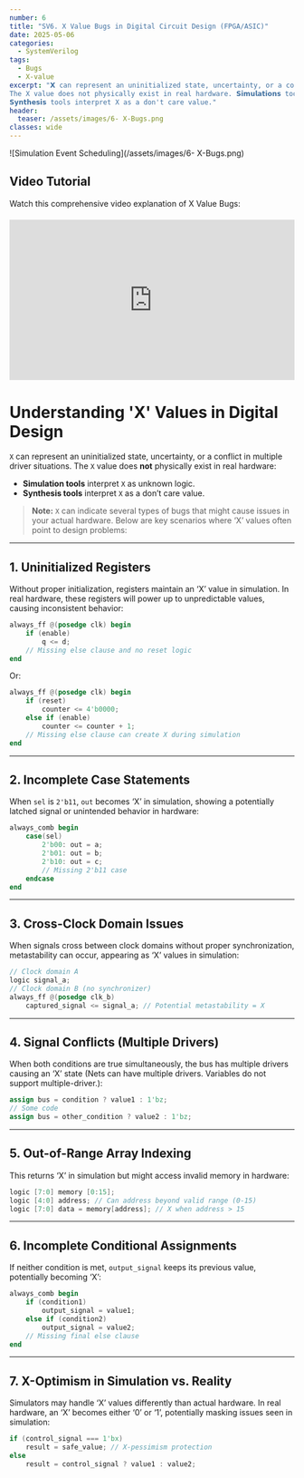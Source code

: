 ```yaml
---
number: 6
title: "SV6. X Value Bugs in Digital Circuit Design (FPGA/ASIC)"
date: 2025-05-06
categories:
  - SystemVerilog
tags:
  - Bugs
  - X-value
excerpt: "𝗫 can represent an uninitialized state, uncertainty, or a conflict in multiple driver situations. 
The X value does not physically exist in real hardware. 𝗦𝗶𝗺𝘂𝗹𝗮𝘁𝗶𝗼𝗻𝘀 tools interpret it as unknown logic. 
𝗦𝘆𝗻𝘁𝗵𝗲𝘀𝗶𝘀 tools interpret X as a don't care value."
header:
  teaser: /assets/images/6- X-Bugs.png
classes: wide
---
```




![Simulation Event Scheduling](/assets/images/6- X-Bugs.png)

## Video Tutorial

Watch this comprehensive video explanation of X Value Bugs:

<div class="video-container" style="position: relative; padding-bottom: 56.25%; height: 0; overflow: hidden; max-width: 100%; margin: 20px 0;">
  <iframe 
    src="https://www.youtube.com/embed/Cup6Wode6Uo" 
    style="position: absolute; top: 0; left: 0; width: 100%; height: 100%;" 
    frameborder="0" 
    allowfullscreen>
  </iframe>
</div>

# Understanding 'X' Values in Digital Design

`X` can represent an uninitialized state, uncertainty, or a conflict in multiple driver situations. The `X` value does **not** physically exist in real hardware:

- **Simulation tools** interpret `X` as unknown logic.
- **Synthesis tools** interpret `X` as a don’t care value.

> **Note:** `X` can indicate several types of bugs that might cause issues in your actual hardware. Below are key scenarios where ‘X’ values often point to design problems:

---

## 1. Uninitialized Registers

Without proper initialization, registers maintain an ‘X’ value in simulation. In real hardware, these registers will power up to unpredictable values, causing inconsistent behavior:

```verilog
always_ff @(posedge clk) begin
    if (enable)
        q <= d; 
    // Missing else clause and no reset logic
end
```
Or:
```verilog
always_ff @(posedge clk) begin
    if (reset)
        counter <= 4'b0000;
    else if (enable)
        counter <= counter + 1;
    // Missing else clause can create X during simulation
end
```

---

## 2. Incomplete Case Statements

When `sel` is `2'b11`, `out` becomes ‘X’ in simulation, showing a potentially latched signal or unintended behavior in hardware:

```verilog
always_comb begin
    case(sel)
        2'b00: out = a;
        2'b01: out = b;
        2'b10: out = c;
        // Missing 2'b11 case
    endcase
end
```

---

## 3. Cross-Clock Domain Issues

When signals cross between clock domains without proper synchronization, metastability can occur, appearing as ‘X’ values in simulation:

```verilog
// Clock domain A
logic signal_a;
// Clock domain B (no synchronizer)
always_ff @(posedge clk_b)
    captured_signal <= signal_a; // Potential metastability = X
```

---

## 4. Signal Conflicts (Multiple Drivers)

When both conditions are true simultaneously, the bus has multiple drivers causing an ‘X’ state (Nets can have multiple drivers. Variables do not support multiple-driver.):

```verilog
assign bus = condition ? value1 : 1'bz;
// Some code
assign bus = other_condition ? value2 : 1'bz;
```

---

## 5. Out-of-Range Array Indexing

This returns ‘X’ in simulation but might access invalid memory in hardware:

```verilog
logic [7:0] memory [0:15];
logic [4:0] address; // Can address beyond valid range (0-15)
logic [7:0] data = memory[address]; // X when address > 15
```

---

## 6. Incomplete Conditional Assignments

If neither condition is met, `output_signal` keeps its previous value, potentially becoming ‘X’:

```verilog
always_comb begin
    if (condition1)
        output_signal = value1;
    else if (condition2)
        output_signal = value2;
    // Missing final else clause
end
```

---

## 7. X-Optimism in Simulation vs. Reality

Simulators may handle ‘X’ values differently than actual hardware. In real hardware, an ‘X’ becomes either ‘0’ or ‘1’, potentially masking issues seen in simulation:

```verilog
if (control_signal === 1'bx)
    result = safe_value; // X-pessimism protection
else
    result = control_signal ? value1 : value2;
```